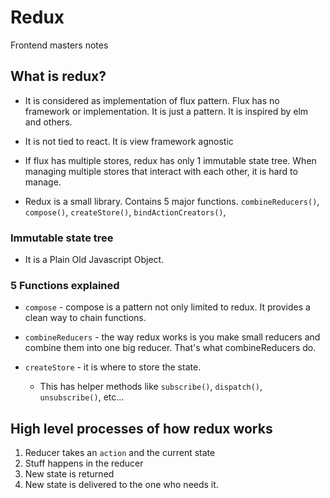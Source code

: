 # Redux

Frontend masters notes

## What is redux?

- It is considered as implementation of flux pattern. Flux has no framework or implementation. It is just a pattern. It is inspired by elm and others.

- It is not tied to react. It is view framework agnostic

- If flux has multiple stores, redux has only 1 immutable state tree. When managing multiple stores that interact with each other, it is hard to manage.

- Redux is a small library. Contains 5 major functions. `combineReducers()`, `compose()`, `createStore()`, `bindActionCreators()`,

### Immutable state tree

- It is a Plain Old Javascript Object.

### 5 Functions explained

- `compose` - compose is a pattern not only limited to redux. It provides a clean way to chain functions.

- `combineReducers` - the way redux works is you make small reducers and combine them into one big reducer. That's what combineReducers do.

- `createStore` - it is where to store the state.
  - This has helper methods like `subscribe()`, `dispatch()`, `unsubscribe()`, etc...

## High level processes of how redux works

1. Reducer takes an `action` and the current state
2. Stuff happens in the reducer
3. New state is returned
4. New state is delivered to the one who needs it.
